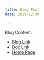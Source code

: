 ```yaml
---
title: Blog Post
date: 2019-12-30

---
```


Blog Content.

* [Blog Link](p2.md)
* [Doc Link](../docs/d1.md)
* [Home Page](README.md)